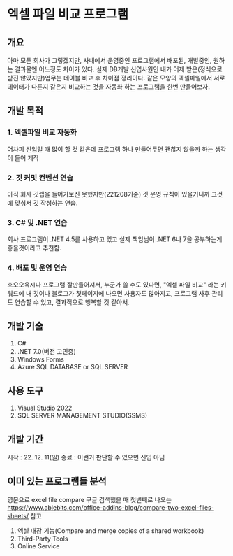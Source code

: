 # 엑셀 파일 비교 프로그램

## 개요
아마 모든 회사가 그렇겠지만, 사내에서 운영중인 프로그램에서 배포된, 개발중인, 원하는 결과물엔 어느정도 차이가 있다. 실제 DB개발 신입사원인 내가 어제 받은(정식으로 받진 않았지만)업무는 테이블 비교 후 차이점 정리이다. 같은 모양의 엑셀파일에서 서로 데이터가 다른지 같은지 비교하는 것을 자동화 하는 프로그램을 한번 만들어보자.

## 개발 목적
### 1. 엑셀파일 비교 자동화
어차피 신입일 때 많이 할 것 같은데 프로그램 하나 만들어두면 괜찮지 않을까 하는 생각이 들어 제작
### 2. 깃 커밋 컨벤션 연습
아직 회사 깃랩을 들어가보진 못했지만(221208기준) 깃 운영 규칙이 있을거니까 그것에 맞춰서 깃 작성하는 연습.
### 3. C# 및 .NET 연습
회사 프로그램이 .NET 4.5를 사용하고 있고 실제 책임님이 .NET 6나 7을 공부하는게 좋을것이라고 추천함.
### 4. 배포 및 운영 연습
호오오옥시나 프로그램 잘만들어져서, 누군가 쓸 수도 있다면, "엑셀 파일 비교" 라는 키워드에 내 깃이나 블로그가 첫페이지에 나오면 사용자도 많아지고, 프로그램 사후 관리도 연습할 수 있고, 결과적으로 행복할 것 같아서. 

## 개발 기술
1. C#
2. .NET 7.0(버전 고민중)
3. Windows Forms
4. Azure SQL DATABASE or SQL SERVER 

## 사용 도구
1. Visual Studio 2022
2. SQL SERVER MANAGEMENT STUDIO(SSMS)

## 개발 기간
시작 : 22. 12. 11(일)
종료 : 이런거 판단할 수 있으면 신입 아님

## 이미 있는 프로그램들 분석
영문으로 excel file compare 구글 검색했을 때 첫번째로 나오는 https://www.ablebits.com/office-addins-blog/compare-two-excel-files-sheets/ 참고 
1. 엑셀 내장 기능(Compare and merge copies of a shared workbook)
2. Third-Party Tools
3. Online Service
